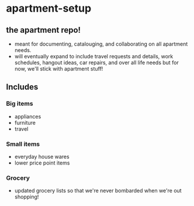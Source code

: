 apartment-setup
===============

## the apartment repo!

- meant for documenting, catalouging, and collaborating on all apartment needs.
- will eventually expand to include travel requests and details, work schedules, hangout ideas, car repairs, and over all life needs but for now, we'll stick with apartment stuff!

## Includes

### Big items
- appliances
- furniture
- travel

### Small items
- everyday house wares
- lower price point items

### Grocery
- updated grocery lists so that we're never bombarded when we're out shopping!
